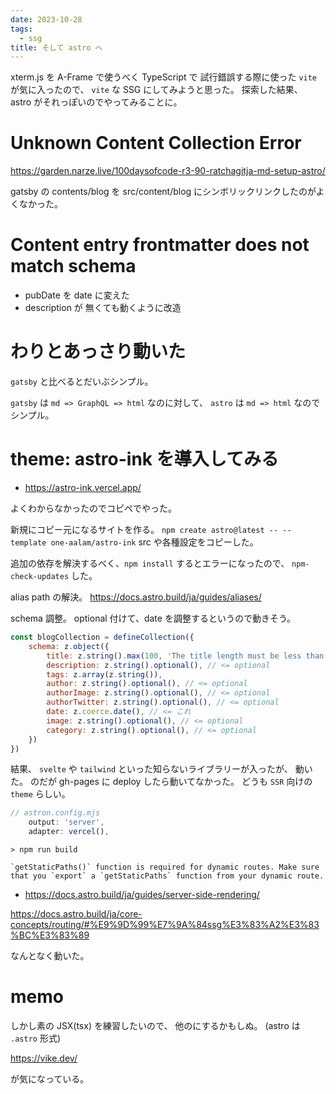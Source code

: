 ```yaml
---
date: 2023-10-28
tags:
  - ssg
title: そして astro へ
---
```


xterm.js を A-Frame で使うべく TypeScript で
試行錯誤する際に使った `vite` が気に入ったので、
`vite` な SSG にしてみようと思った。
探索した結果、 astro がそれっぽいのでやってみることに。

# Unknown Content Collection Error

https://garden.narze.live/100daysofcode-r3-90-ratchagitja-md-setup-astro/

gatsby の contents/blog を src/content/blog にシンボリックリンクしたのがよくなかった。

# Content entry frontmatter does not match schema

- pubDate を date に変えた
- description が 無くても動くように改造

# わりとあっさり動いた

`gatsby` と比べるとだいぶシンプル。

`gatsby` は `md => GraphQL => html` なのに対して、
`astro` は `md => html` なのでシンプル。

# theme: astro-ink を導入してみる

- https://astro-ink.vercel.app/

よくわからなかったのでコピペでやった。

新規にコピー元になるサイトを作る。
`npm create astro@latest -- --template one-aalam/astro-ink` 
src や各種設定をコピーした。

追加の依存を解決するべく、`npm install` するとエラーになったので、
`npm-check-updates` した。

alias path の解決。
https://docs.astro.build/ja/guides/aliases/

schema 調整。
optional 付けて、date を調整するというので動きそう。

```js
const blogCollection = defineCollection({
    schema: z.object({
        title: z.string().max(100, 'The title length must be less than or equal to 100 chars'),
        description: z.string().optional(), // <= optional
        tags: z.array(z.string()),
        author: z.string().optional(), // <= optional
        authorImage: z.string().optional(), // <= optional
        authorTwitter: z.string().optional(), // <= optional
        date: z.coerce.date(), // <= これ
        image: z.string().optional(), // <= optional
        category: z.string().optional(), // <= optional
    })
})
```

結果、 `svelte` や `tailwind` といった知らないライブラリーが入ったが、
動いた。
のだが gh-pages に deploy したら動いてなかった。
どうも `SSR` 向けの `theme` らしい。

```js
// astron.config.mjs
    output: 'server',
    adapter: vercel(),
```

```
> npm run build

`getStaticPaths()` function is required for dynamic routes. Make sure that you `export` a `getStaticPaths` function from your dynamic route.
```

- https://docs.astro.build/ja/guides/server-side-rendering/

https://docs.astro.build/ja/core-concepts/routing/#%E9%9D%99%E7%9A%84ssg%E3%83%A2%E3%83%BC%E3%83%89

なんとなく動いた。

# memo

しかし素の JSX(tsx) を練習したいので、
他のにするかもしぬ。
(astro は `.astro` 形式)

https://vike.dev/

が気になっている。

